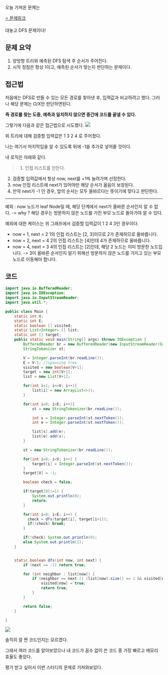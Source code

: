 오늘 가져온 문제는

[⭐ 문제링크](https://www.acmicpc.net/problem/16964)

대놓고 DFS 문제이다!

## 문제 요약

1. 양방향 트리와 예측된 DFS 탐색 후 순서가 주어진다.
2. 시작 정점은 항상 1이고, 예측된 순서가 맞는지 판단하는 문제이다.

## 접근법

처음에는 DFS로 만들 수 있는 모든 경로를 찾아낸 후, 입력값과 비교하려고 했다. 그러나 해당 문제는 O/X만 판단하면된다.

**즉 경로를 찾는 도중, 예측과 일치하지 않으면 중간에 코드를 끝낼 수 있다.**

그렇기에 다음과 같은 접근법으로 시도했다.
![](https://velog.velcdn.com/images/jung-min-ju/post/b6a1dd71-3d8e-483b-92d3-e1f44983f52b/image.png)

위 트리에 대해 검증할 입력값은 1 3 2 4 로 주어졌다.

나는 여기서 마지막임을 알 수 있도록 뒤에 -1을 추가로 넣어줄 것이다.

내 로직은 아래와 같다.
> 1. 인접 리스트를 만든다.
2. 검증할 입력값에서 항상 now, next를 +1씩 늘려가며 선정한다.
3. now 인접 리스트에 next가 있어야만 해당 순서가 옮음이 보장된다.
4. 만약 next가 -1 인 경우, 앞의 순서는 모두 올바르다는 뜻이기에 맞다고 판단한다.
---
예외 : now 노드가 leaf Node일 때, 해당 단계에서 next가 올바른 순서인지 알 수 없다. 
-> why ? 해당 경우는 방문하지 않은 노드를 가진 부모 노드로 돌아가야 알 수 있다.

예외에 대한 케이스는 위 그래프에서 검증할 입력값이 1 2 4 3인 경우이다.

* now = 1, next = 2
1의 인접 리스트는 [2, 3]이므로 2가 존재하므로 올바릅니다.
* now = 2, next = 4
2의 인접 리스트는 [4]인데 4가 존재하므로 올바릅니다.
* now = 4, next = 3
4의 인접 리스트는 [2]인데, 해당 2 노드는 이미 방문한 노드입니다.
-> 3이 올바른 순서인지 알기 위해선 방문하지 않은 노드를 가지고 있는 부모 노드로 이동해야 합니다.


## 코드

```java
import java.io.BufferedReader;
import java.io.IOException;
import java.io.InputStreamReader;
import java.util.*;

public class Main {
    static int V;
    static int E;
    static boolean [] visited;
    static List<Integer> [] list;
    static int [] target;
    public static void main(String[] args) throws IOException {
        BufferedReader br = new BufferedReader(new InputStreamReader(System.in));
        StringTokenizer st;

        V = Integer.parseInt(br.readLine());
        E = V-1; //spanning tree
        visited = new boolean[V+1];
        target = new int[V+1];
        list = new List[V+1];

        for(int i=1; i<=V; i++){
            list[i] = new ArrayList<>();
        }

        for(int i=0; i<E; i++){
            st = new StringTokenizer(br.readLine());

            int s = Integer.parseInt(st.nextToken());
            int e = Integer.parseInt(st.nextToken());

            list[s].add(e);
            list[e].add(s);
        }

        st = new StringTokenizer(br.readLine());

        for(int i=0; i<V; i++) {
            target[i] = Integer.parseInt(st.nextToken());
        }
        target[V] = -1;

        boolean check = false;

        if(target[0]!=1) {
            System.out.println(0);
            return;
        }

        for(int i=0; i<E; i++) {
          check = dfs(target[i], target[i+1]);
          if(!check) break;
        }

        if(!check) System.out.println(0);
        else System.out.println(1);
    }


    static boolean dfs(int now, int next) {
        if (next == -1) return true;

        for (int neighbor : list[now]) {
            if (neighbor == next || (list[now].size() == 1 && visited[neighbor])) {
                visited[now] = true;
                return true;
            }
        }

        return false;
    }

}
```

![](https://velog.velcdn.com/images/jung-min-ju/post/463e58ea-d867-4d49-85e4-ce4b1e7925aa/image.png)

솔직히 잘 짠 코드인지는 모르겠다.

그래서 여러 코드를 알아보았으나 내 코드가 꼼수 없이 쓴 코드 중 가장 빠르고 메모리 효율도 좋았다.

평가 받고 싶어서 이번 스터디의 문제로 가져와보았다.